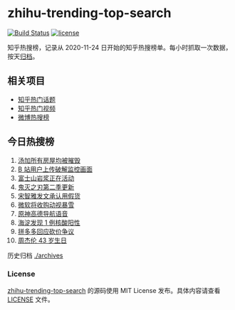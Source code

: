 # zhihu-trending-top-search

[![Build Status](https://github.com/justjavac/zhihu-trending-top-search/workflows/ci/badge.svg?branch=main)](https://github.com/justjavac/zhihu-trending-top-search/actions)
[![license](https://img.shields.io/github/license/justjavac/zhihu-trending-top-search)](https://github.com/justjavac/zhihu-trending-top-search/blob/main/LICENSE)

知乎热搜榜，记录从 2020-11-24 日开始的知乎热搜榜单。每小时抓取一次数据，按天[归档](./archives)。

## 相关项目

- [知乎热门话题](https://github.com/justjavac/zhihu-trending-hot-questions)
- [知乎热门视频](https://github.com/justjavac/zhihu-trending-hot-video)
- [微博热搜榜](https://github.com/justjavac/weibo-trending-hot-search)

## 今日热搜榜

<!-- BEGIN -->
<!-- 最后更新时间 Wed Jan 19 2022 00:17:39 GMT+0800 (China Standard Time) -->

1. [汤加所有房屋均被摧毁](https://www.zhihu.com/search?q=汤加)
1. [B 站用户上传破解监控画面](https://www.zhihu.com/search?q=b站监控画面)
1. [富士山岩浆正在活动](https://www.zhihu.com/search?q=富士山)
1. [鬼灭之刃第二季更新](https://www.zhihu.com/search?q=鬼灭之刃)
1. [宋智雅发文承认用假货](https://www.zhihu.com/search?q=宋智雅)
1. [微软将收购动视暴雪](https://www.zhihu.com/search?q=微软收购动视暴雪)
1. [原神高德导航语音](https://www.zhihu.com/search?q=原神)
1. [海淀发现 1 例核酸阳性](https://www.zhihu.com/search?q=北京疫情)
1. [拼多多回应砍价争议](https://www.zhihu.com/search?q=拼多多)
1. [周杰伦 43 岁生日](https://www.zhihu.com/search?q=周杰伦)

<!-- END -->

历史归档 [./archives](./archives)

### License

[zhihu-trending-top-search](https://github.com/justjavac/zhihu-trending-top-search)
的源码使用 MIT License 发布。具体内容请查看 [LICENSE](./LICENSE) 文件。

